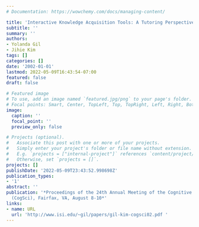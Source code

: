 ```yaml
---
# Documentation: https://wowchemy.com/docs/managing-content/

title: 'Interactive Knowledge Acquisition Tools: A Tutoring Perspective'
subtitle: ''
summary: ''
authors:
- Yolanda Gil
- Jihie Kim
tags: []
categories: []
date: '2002-01-01'
lastmod: 2022-05-09T16:43:54-07:00
featured: false
draft: false

# Featured image
# To use, add an image named `featured.jpg/png` to your page's folder.
# Focal points: Smart, Center, TopLeft, Top, TopRight, Left, Right, BottomLeft, Bottom, BottomRight.
image:
  caption: ''
  focal_point: ''
  preview_only: false

# Projects (optional).
#   Associate this post with one or more of your projects.
#   Simply enter your project's folder or file name without extension.
#   E.g. `projects = ["internal-project"]` references `content/project/deep-learning/index.md`.
#   Otherwise, set `projects = []`.
projects: []
publishDate: '2022-05-09T23:43:52.998698Z'
publication_types:
- '1'
abstract: ''
publication: '*Proceedings of the 24th Annual Meeting of the Cognitive Science Society
  (CogSci), Fairfax, VA, August 8-10*'
links:
- name: URL
  url: 'http://www.isi.edu/~gil/papers/gil-kim-cogsci02.pdf '
---
```

